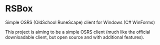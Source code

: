 # RSBox
Simple OSRS (OldSchool RuneScape) client for Windows (C# WinForms)

This project is aiming to be a simple OSRS client (much like the official downloadable client, but open source and with additional features).
